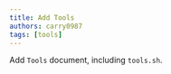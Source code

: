 ```yaml
---
title: Add Tools
authors: carry0987
tags: [tools]
---
```


<!-- truncate -->

Add `Tools` document, including `tools.sh`.
